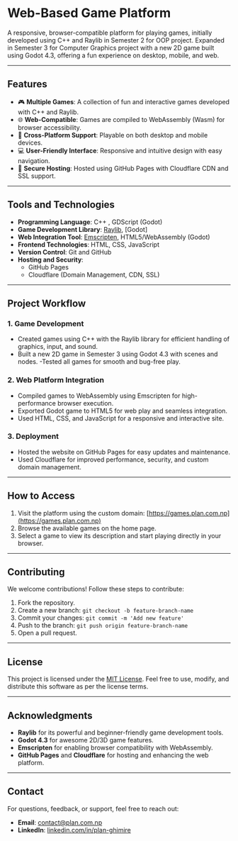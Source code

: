 # **Web-Based Game Platform**

A responsive, browser-compatible platform for playing games, initially developed using C++ and Raylib in Semester 2 for OOP project. Expanded in Semester 3 for Computer Graphics project with a new 2D game built using Godot 4.3, offering a fun experience on desktop, mobile, and web.

---

## **Features**
- 🎮 **Multiple Games**: A collection of fun and interactive games developed with C++ and Raylib.
- 🌐 **Web-Compatible**: Games are compiled to WebAssembly (Wasm) for browser accessibility.
- 📱 **Cross-Platform Support**: Playable on both desktop and mobile devices.
- 💻 **User-Friendly Interface**: Responsive and intuitive design with easy navigation.
- 🔐 **Secure Hosting**: Hosted using GitHub Pages with Cloudflare CDN and SSL support.

---

## **Tools and Technologies**
- **Programming Language**: C++ , GDScript (Godot) 
- **Game Development Library**: [Raylib](https://www.raylib.com/), [Godot]
- **Web Integration Tool**: [Emscripten](https://emscripten.org/), HTML5/WebAssembly (Godot)
- **Frontend Technologies**: HTML, CSS, JavaScript
- **Version Control**: Git and GitHub
- **Hosting and Security**:
  - GitHub Pages
  - Cloudflare (Domain Management, CDN, SSL)

---

## **Project Workflow**
### 1. **Game Development**
- Created games using C++ with the Raylib library for efficient handling of graphics, input, and sound.
- Built a new 2D game in Semester 3 using Godot 4.3 with scenes and nodes.
-Tested all games for smooth and bug-free play.

### 2. **Web Platform Integration**
- Compiled games to WebAssembly using Emscripten for high-performance browser execution.
- Exported Godot game to HTML5 for web play and seamless integration.
- Used HTML, CSS, and JavaScript for a responsive and interactive site.

### 3. **Deployment**
- Hosted the website on GitHub Pages for easy updates and maintenance.
- Used Cloudflare for improved performance, security, and custom domain management.

---

## **How to Access**
1. Visit the platform using the custom domain: [https://games.plan.com.np](https://games.plan.com.np)
2. Browse the available games on the home page.
3. Select a game to view its description and start playing directly in your browser.

---
## **Contributing**
We welcome contributions! Follow these steps to contribute:
1. Fork the repository.
2. Create a new branch: `git checkout -b feature-branch-name`
3. Commit your changes: `git commit -m 'Add new feature'`
4. Push to the branch: `git push origin feature-branch-name`
5. Open a pull request.

---

## **License**
This project is licensed under the [MIT License](LICENSE). Feel free to use, modify, and distribute this software as per the license terms.

---

## **Acknowledgments**
- **Raylib** for its powerful and beginner-friendly game development tools.
- **Godot 4.3** for awesome 2D/3D game features.
- **Emscripten** for enabling browser compatibility with WebAssembly.
- **GitHub Pages** and **Cloudflare** for hosting and enhancing the web platform.

---

## **Contact**
For questions, feedback, or support, feel free to reach out:
- **Email**: [contact@plan.com.np](mailto:contact@plan.com.np)
- **LinkedIn**: [linkedin.com/in/plan-ghimire](https://www.linkedin.com/in/plan-ghimire/)
